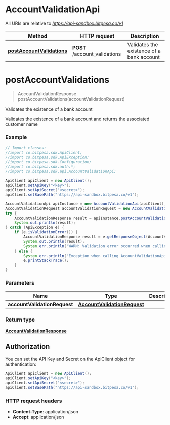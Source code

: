 # AccountValidationApi

All URIs are relative to *https://api-sandbox.bitpesa.co/v1*

Method | HTTP request | Description
------------- | ------------- | -------------
[**postAccountValidations**](AccountValidationApi.md#postAccountValidations) | **POST** /account_validations | Validates the existence of a bank account


<a name="postAccountValidations"></a>
# **postAccountValidations**
> AccountValidationResponse postAccountValidations(accountValidationRequest)

Validates the existence of a bank account

Validates the existence of a bank account and returns the associated customer name

### Example
```java
// Import classes:
//import co.bitpesa.sdk.ApiClient;
//import co.bitpesa.sdk.ApiException;
//import co.bitpesa.sdk.Configuration;
//import co.bitpesa.sdk.auth.*;
//import co.bitpesa.sdk.api.AccountValidationApi;

ApiClient apiClient = new ApiClient();
apiClient.setApiKey("<key>");
apiClient.setApiSecret("<secret>");
apiClient.setBasePath("https://api-sandbox.bitpesa.co/v1");

AccountValidationApi apiInstance = new AccountValidationApi(apiClient);
AccountValidationRequest accountValidationRequest = new AccountValidationRequest(); // AccountValidationRequest | 
try {
    AccountValidationResponse result = apiInstance.postAccountValidations(accountValidationRequest);
    System.out.println(result);
} catch (ApiException e) {
    if (e.isValidationError()) {
        AccountValidationResponse result = e.getResponseObject(AccountValidationResponse.class);
        System.out.println(result);
        System.err.println("WARN: Validation error occurred when calling the endpoint");
    } else {
        System.err.println("Exception when calling AccountValidationApi#postAccountValidations");
        e.printStackTrace();
    }
}
```

### Parameters

Name | Type | Description  | Notes
------------- | ------------- | ------------- | -------------
 **accountValidationRequest** | [**AccountValidationRequest**](AccountValidationRequest.md)|  |

### Return type

[**AccountValidationResponse**](AccountValidationResponse.md)

## Authorization

You can set the API Key and Secret on the ApiClient object for authentication:

```java
ApiClient apiClient = new ApiClient();
apiClient.setApiKey("<key>");
apiClient.setApiSecret("<secret>");
apiClient.setBasePath("https://api-sandbox.bitpesa.co/v1");
```
### HTTP request headers

 - **Content-Type**: application/json
 - **Accept**: application/json

